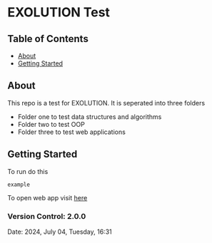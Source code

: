 # EXOLUTION Test

## Table of Contents

- [About](#about)
- [Getting Started](#getting_started)

## About <a name = "about"></a>

This repo is a test for EXOLUTION. It is seperated into three folders

- Folder one to test data structures and algorithms
- Folder two to test OOP
- Folder three to test web applications

## Getting Started <a name = "getting_started"></a>

To run do this

```
example
```

To open web app visit [here](https://github.com/)

### Version Control: 2.0.0
Date: 2024, July 04, Tuesday, 16:31
